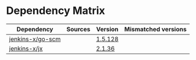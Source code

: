# Dependency Matrix

Dependency | Sources | Version | Mismatched versions
---------- | ------- | ------- | -------------------
[jenkins-x/go-scm](https://github.com/jenkins-x/go-scm) |  | [1.5.128]() | 
[jenkins-x/jx](https://github.com/jenkins-x/jx) |  | [2.1.36](https://github.com/jenkins-x/jx/releases/tag/v2.1.36) | 
